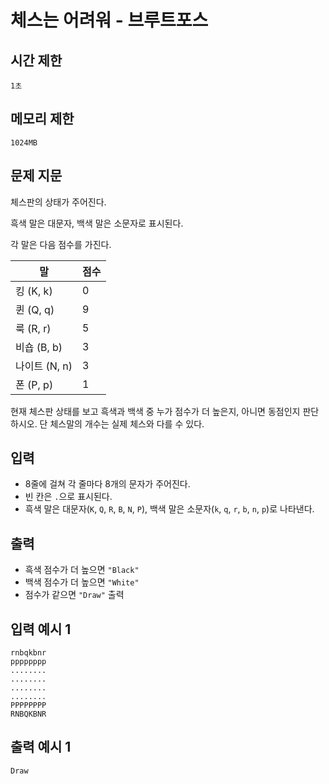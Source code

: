 # 체스는 어려워 - 브루트포스

## 시간 제한

`1초`

## 메모리 제한

`1024MB`

## 문제 지문

체스판의 상태가 주어진다.

흑색 말은 대문자, 백색 말은 소문자로 표시된다.

각 말은 다음 점수를 가진다.

| 말 | 점수 |
| --- | --- |
| 킹 (K, k) | 0 |
| 퀸 (Q, q) | 9 |
| 룩 (R, r) | 5 |
| 비숍 (B, b) | 3 |
| 나이트 (N, n) | 3 |
| 폰 (P, p) | 1 |

현재 체스판 상태를 보고 흑색과 백색 중 누가 점수가 더 높은지, 아니면 동점인지 판단하시오. 단 체스말의 개수는 실제 체스와 다를 수 있다.

## 입력

- 8줄에 걸쳐 각 줄마다 8개의 문자가 주어진다.
- 빈 칸은 `.`으로 표시된다.
- 흑색 말은 대문자(`K`, `Q`, `R`, `B`, `N`, `P`), 백색 말은 소문자(`k`, `q`, `r`, `b`, `n`, `p`)로 나타낸다.

## 출력

- 흑색 점수가 더 높으면 `"Black"`
- 백색 점수가 더 높으면 `"White"`
- 점수가 같으면 `"Draw"` 출력

## 입력 예시 1

```
rnbqkbnr
pppppppp
........
........
........
........
PPPPPPPP
RNBQKBNR
```

## 출력 예시 1

```
Draw
```